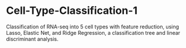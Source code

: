 # Cell-Type-Classification-1
Classification of RNA-seq into 5 cell types with feature reduction, using Lasso, Elastic Net, and Ridge Regression, a classification tree and linear discriminant analysis.
